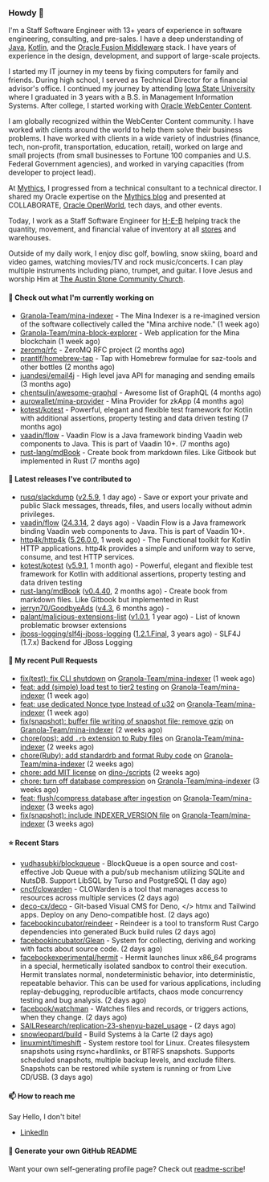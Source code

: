 ### Howdy 👋

I'm a Staff Software Engineer with 13+ years of experience in software engineering, consulting, and pre-sales. I have a deep understanding of [Java](https://www.oracle.com/java/), [Kotlin](https://kotlinlang.org/), and the [Oracle Fusion Middleware](https://www.oracle.com/middleware/) stack. I have years of experience in the design, development, and support of large-scale projects.

I started my IT journey in my teens by fixing computers for family and friends. During high school, I served as Technical Director for a financial advisor's office. I continued my journey by attending [Iowa State University](https://www.iastate.edu/) where I graduated in 3 years with a B.S. in Management Information Systems. After college, I started working with [Oracle WebCenter Content](https://docs.oracle.com/en/middleware/webcenter/content/12.2.1.4/).

I am globally recognized within the WebCenter Content community. I have worked with clients around the world to help them solve their business problems. I have worked with clients in a wide variety of industries (finance, tech, non-profit, transportation, education, retail), worked on large and small projects (from small businesses to Fortune 100 companies and U.S. Federal Government agencies), and worked in varying capacities (from developer to project lead).

At [Mythics](https://www.mythics.com/), I progressed from a technical consultant to a technical director. I shared my Oracle expertise on the [Mythics blog](https://mythics.com/blog/) and presented at COLLABORATE, [Oracle OpenWorld](https://www.oracle.com/cloudworld/), tech days, and other events.

Today, I work as a Staff Software Engineer for [H-E-B](https://digital.heb.com/) helping track the quantity, movement, and financial value of inventory at all [stores](https://heb.com/store-locations) and warehouses.

Outside of my daily work, I enjoy disc golf, bowling, snow skiing, board and video games, watching movies/TV and rock music/concerts. I can play multiple instruments including piano, trumpet, and guitar. I love Jesus and worship Him at [The Austin Stone Community Church](https://austinstone.org/).

#### 👷 Check out what I'm currently working on

- [Granola-Team/mina-indexer](https://github.com/Granola-Team/mina-indexer) - The Mina Indexer is a re-imagined version of the software collectively called the &#34;Mina archive node.&#34; (1 week ago)
- [Granola-Team/mina-block-explorer](https://github.com/Granola-Team/mina-block-explorer) - Web application for the Mina blockchain (1 week ago)
- [zeromq/rfc](https://github.com/zeromq/rfc) - ZeroMQ RFC project (2 months ago)
- [prantlf/homebrew-tap](https://github.com/prantlf/homebrew-tap) - Tap with Homebrew formulae for saz-tools and other bottles (2 months ago)
- [juandesi/email4j](https://github.com/juandesi/email4j) - High level java API for managing and sending emails (3 months ago)
- [chentsulin/awesome-graphql](https://github.com/chentsulin/awesome-graphql) - Awesome list of GraphQL (4 months ago)
- [aurowallet/mina-provider](https://github.com/aurowallet/mina-provider) - Mina Provider for zkApp (4 months ago)
- [kotest/kotest](https://github.com/kotest/kotest) - Powerful, elegant and flexible test framework for Kotlin with additional assertions, property testing and data driven testing (7 months ago)
- [vaadin/flow](https://github.com/vaadin/flow) - Vaadin Flow is a Java framework binding Vaadin web components to Java. This is part of Vaadin 10&#43;. (7 months ago)
- [rust-lang/mdBook](https://github.com/rust-lang/mdBook) - Create book from markdown files. Like Gitbook but implemented in Rust (7 months ago)

#### 🔭 Latest releases I've contributed to

- [rusq/slackdump](https://github.com/rusq/slackdump) ([v2.5.9](https://github.com/rusq/slackdump/releases/tag/v2.5.9), 1 day ago) - Save or export your private and public Slack messages, threads, files, and users locally without admin privileges.
- [vaadin/flow](https://github.com/vaadin/flow) ([24.3.14](https://github.com/vaadin/flow/releases/tag/24.3.14), 2 days ago) - Vaadin Flow is a Java framework binding Vaadin web components to Java. This is part of Vaadin 10&#43;.
- [http4k/http4k](https://github.com/http4k/http4k) ([5.26.0.0](https://github.com/http4k/http4k/releases/tag/5.26.0.0), 1 week ago) - The Functional toolkit for Kotlin HTTP applications. http4k provides a simple and uniform way to serve, consume, and test HTTP services.
- [kotest/kotest](https://github.com/kotest/kotest) ([v5.9.1](https://github.com/kotest/kotest/releases/tag/v5.9.1), 1 month ago) - Powerful, elegant and flexible test framework for Kotlin with additional assertions, property testing and data driven testing
- [rust-lang/mdBook](https://github.com/rust-lang/mdBook) ([v0.4.40](https://github.com/rust-lang/mdBook/releases/tag/v0.4.40), 2 months ago) - Create book from markdown files. Like Gitbook but implemented in Rust
- [jerryn70/GoodbyeAds](https://github.com/jerryn70/GoodbyeAds) ([v4.3](https://github.com/jerryn70/GoodbyeAds/releases/tag/v4.3), 6 months ago) - 
- [palant/malicious-extensions-list](https://github.com/palant/malicious-extensions-list) ([v1.0.1](https://github.com/palant/malicious-extensions-list/releases/tag/v1.0.1), 1 year ago) - List of known problematic browser extensions
- [jboss-logging/slf4j-jboss-logging](https://github.com/jboss-logging/slf4j-jboss-logging) ([1.2.1.Final](https://github.com/jboss-logging/slf4j-jboss-logging/releases/tag/1.2.1.Final), 3 years ago) - SLF4J (1.7.x) Backend for JBoss Logging

#### 🔨 My recent Pull Requests

- [fix(test): fix CLI shutdown](https://github.com/Granola-Team/mina-indexer/pull/1299) on [Granola-Team/mina-indexer](https://github.com/Granola-Team/mina-indexer) (1 week ago)
- [feat: add (simple) load test to tier2 testing](https://github.com/Granola-Team/mina-indexer/pull/1296) on [Granola-Team/mina-indexer](https://github.com/Granola-Team/mina-indexer) (1 week ago)
- [feat: use dedicated Nonce type Instead of u32](https://github.com/Granola-Team/mina-indexer/pull/1294) on [Granola-Team/mina-indexer](https://github.com/Granola-Team/mina-indexer) (1 week ago)
- [fix(snapshot): buffer file writing of snapshot file; remove gzip](https://github.com/Granola-Team/mina-indexer/pull/1285) on [Granola-Team/mina-indexer](https://github.com/Granola-Team/mina-indexer) (2 weeks ago)
- [chore(ops): add `.rb` extension to Ruby files](https://github.com/Granola-Team/mina-indexer/pull/1280) on [Granola-Team/mina-indexer](https://github.com/Granola-Team/mina-indexer) (2 weeks ago)
- [chore(Ruby): add standardrb and format Ruby code](https://github.com/Granola-Team/mina-indexer/pull/1274) on [Granola-Team/mina-indexer](https://github.com/Granola-Team/mina-indexer) (2 weeks ago)
- [chore: add MIT license](https://github.com/dino-/scripts/pull/22) on [dino-/scripts](https://github.com/dino-/scripts) (2 weeks ago)
- [chore: turn off database compression](https://github.com/Granola-Team/mina-indexer/pull/1249) on [Granola-Team/mina-indexer](https://github.com/Granola-Team/mina-indexer) (3 weeks ago)
- [feat: flush/compress database after ingestion](https://github.com/Granola-Team/mina-indexer/pull/1245) on [Granola-Team/mina-indexer](https://github.com/Granola-Team/mina-indexer) (3 weeks ago)
- [fix(snapshot): include INDEXER_VERSION file](https://github.com/Granola-Team/mina-indexer/pull/1242) on [Granola-Team/mina-indexer](https://github.com/Granola-Team/mina-indexer) (3 weeks ago)

#### ⭐ Recent Stars

- [yudhasubki/blockqueue](https://github.com/yudhasubki/blockqueue) - BlockQueue is a open source and cost-effective Job Queue with a pub/sub mechanism utilizing SQLite and NutsDB. Support LibSQL by Turso and PostgreSQL (1 day ago)
- [cncf/clowarden](https://github.com/cncf/clowarden) - CLOWarden is a tool that manages access to resources across multiple services (2 days ago)
- [deco-cx/deco](https://github.com/deco-cx/deco) - Git-based Visual CMS for Deno, &lt;/&gt; htmx and Tailwind apps. Deploy on any Deno-compatible host. (2 days ago)
- [facebookincubator/reindeer](https://github.com/facebookincubator/reindeer) - Reindeer is a tool to transform Rust Cargo dependencies into generated Buck build rules (2 days ago)
- [facebookincubator/Glean](https://github.com/facebookincubator/Glean) - System for collecting, deriving and working with facts about source code. (2 days ago)
- [facebookexperimental/hermit](https://github.com/facebookexperimental/hermit) - Hermit launches linux x86_64 programs in a special, hermetically isolated sandbox to control their execution. Hermit translates normal, nondeterministic behavior, into deterministic, repeatable behavior. This can be used for various applications, including replay-debugging, reproducible artifacts, chaos mode concurrency testing and bug analysis. (2 days ago)
- [facebook/watchman](https://github.com/facebook/watchman) - Watches files and records, or triggers actions, when they change.  (2 days ago)
- [SAILResearch/replication-23-shenyu-bazel_usage](https://github.com/SAILResearch/replication-23-shenyu-bazel_usage) -  (2 days ago)
- [snowleopard/build](https://github.com/snowleopard/build) - Build Systems à la Carte (2 days ago)
- [linuxmint/timeshift](https://github.com/linuxmint/timeshift) - System restore tool for Linux. Creates filesystem snapshots using rsync&#43;hardlinks, or BTRFS snapshots. Supports scheduled snapshots, multiple backup levels, and exclude filters. Snapshots can be restored while system is running or from Live CD/USB. (3 days ago)

#### 📫 How to reach me

Say Hello, I don't bite!

- [LinkedIn](https://www.linkedin.com/in/jonathanhult/)

#### 📖 Generate your own GitHub README

Want your own self-generating profile page? Check out [readme-scribe](https://github.com/muesli/readme-scribe)!
